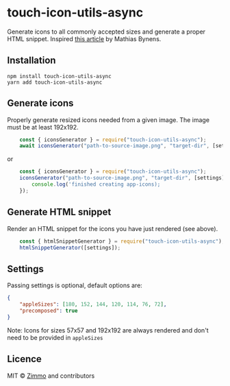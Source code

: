 # touch-icon-utils-async
Generate icons to all commonly accepted sizes and generate a proper HTML snippet. Inspired [this article](https://mathiasbynens.be/notes/touch-icons) by Mathias Bynens.

## Installation

```
npm install touch-icon-utils-async
yarn add touch-icon-utils-async
```

## Generate icons
Properly generate resized icons needed from a given image. The image must be at least 192x192.

```javascript
    const { iconsGenerator } = require("touch-icon-utils-async");
    await iconsGenerator("path-to-source-image.png", "target-dir", [settings]);
```

or

```javascript
    const { iconsGenerator } = require("touch-icon-utils-async");
    iconsGenerator("path-to-source-image.png", "target-dir", [settings]).then(() => {
        console.log('finished creating app-icons);
    });
```

## Generate HTML snippet
Render an HTML snippet for the icons you have just rendered (see above).

```javascript
    const { htmlSnippetGenerator } = require("touch-icon-utils-async");
    htmlSnippetGenerator([settings]);
```

## Settings
Passing settings is optional, default options are:
```json
{
    "appleSizes": [180, 152, 144, 120, 114, 76, 72],
    "precomposed": true
}
```
Note: Icons for sizes 57x57 and 192x192 are always rendered and don't need to be provided in `appleSizes`

## Licence
MIT © [Zimmo](https://zimmo.be) and contributors
